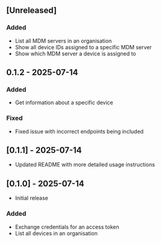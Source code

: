 ## [Unreleased]

### Added

- List all MDM servers in an organisation
- Show all device IDs assigned to a specific MDM server
- Show which MDM server a device is assigned to

## 0.1.2 - 2025-07-14

### Added

- Get information about a specific device

### Fixed

- Fixed issue with incorrect endpoints being included

## [0.1.1] - 2025-07-14

- Updated README with more detailed usage instructions

## [0.1.0] - 2025-07-14

- Initial release

### Added

- Exchange credentials for an access token
- List all devices in an organisation
